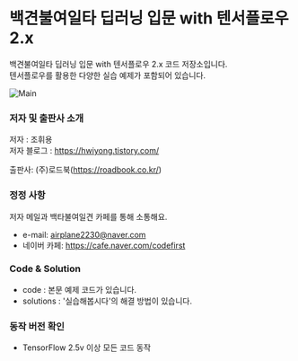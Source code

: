 ﻿# 백견불여일타 딥러닝 입문 with 텐서플로우 2.x

백견불여일타 딥러닝 입문 with 텐서플로우 2.x 코드 저장소입니다.  
텐서플로우를 활용한 다양한 실습 예제가 포함되어 있습니다.

![Main](./images/main.PNG)


### 저자 및 출판사 소개

저자 : 조휘용<br>
저자 블로그 : https://hwiyong.tistory.com/  

출판사: (주)로드북(https://roadbook.co.kr/)  

### 정정 사항

저자 메일과 백타불여일견 카페를 통해 소통해요.  
+ e-mail: airplane2230@naver.com
+ 네이버 카페: https://cafe.naver.com/codefirst

### Code & Solution
- code : 본문 예제 코드가 있습니다.
- solutions : '실습해봅시다'의 해결 방법이 있습니다.

### 동작 버전 확인
- TensorFlow 2.5v 이상 모든 코드 동작
